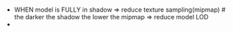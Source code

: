 ###

- WHEN model is FULLY in shadow => reduce texture sampling(mipmap) # the darker the shadow the lower the mipmap
                                => reduce model LOD
- 